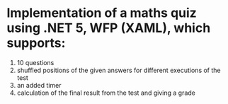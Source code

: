 # Implementation of a maths quiz using .NET 5, WFP (XAML), which supports:
1. 10 questions
2. shuffled positions of the given answers for different executions of the test
3. an added timer
4. calculation of the final result from the test and giving a grade


